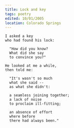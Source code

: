 ```yaml
---
title: Lock and key
tags: poetry
edited: 10/01/2005
location: Colorado Springs
---
```


    I asked a key
    who had found his lock:

      "How did you know?
      What did she say
      to convince you?"

    He looked at me a while,
    then told me:

      "It's wasn't so much
      what she said --
      as what she didn't:

      a seamless joining together;
      a lack of noise
      to proclaim ill-fitting;

      an absence of effort
      where before
      there had always been."


